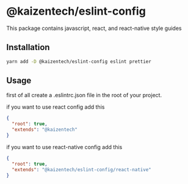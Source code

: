 # @kaizentech/eslint-config

This package contains javascript, react, and react-native style guides

## Installation
```bash
yarn add -D @kaizentech/eslint-config eslint prettier
```

## Usage
first of all create a .eslintrc.json file in the root of your project.

if you want to use react config add this

```json
{
  "root": true,
  "extends": "@kaizentech"
}

```

if you want to use react-native config add this

```json
{
  "root": true,
  "extends": "@kaizentech/eslint-config/react-native"
}

```
